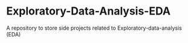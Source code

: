 # Exploratory-Data-Analysis-EDA
A repository to store side projects related to Exploratory-data-analysis (EDA)
